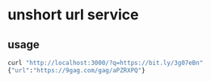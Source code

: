 # unshort url service
## usage
```bash
curl "http://localhost:3000/?q=https://bit.ly/3g07eBn"
{"url":"https://9gag.com/gag/aPZRXPQ"}
```

